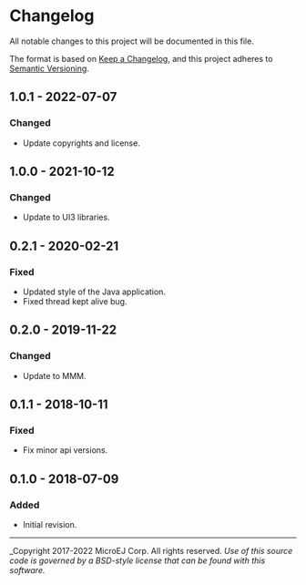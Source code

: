 # Changelog

All notable changes to this project will be documented in this file.

The format is based on [Keep a Changelog](https://keepachangelog.com/en/1.0.0/),
and this project adheres to [Semantic Versioning](https://semver.org/spec/v2.0.0.html).

## 1.0.1 - 2022-07-07

### Changed

   - Update copyrights and license.

## 1.0.0 - 2021-10-12

### Changed

   - Update to UI3 libraries.

## 0.2.1 - 2020-02-21

### Fixed

   - Updated style of the Java application.
   - Fixed thread kept alive bug.

## 0.2.0 - 2019-11-22

### Changed

   - Update to MMM.

## 0.1.1 - 2018-10-11

### Fixed

   - Fix minor api versions.

## 0.1.0 - 2018-07-09

### Added

  - Initial revision.

---
_Copyright 2017-2022 MicroEJ Corp. All rights reserved. 
_Use of this source code is governed by a BSD-style license that can be found with this software._  